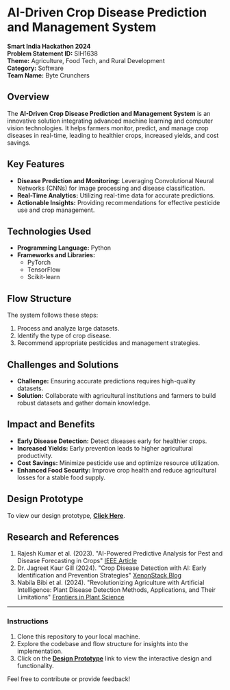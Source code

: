 # AI-Driven Crop Disease Prediction and Management System  

**Smart India Hackathon 2024**  
**Problem Statement ID:** SIH1638  
**Theme:** Agriculture, Food Tech, and Rural Development  
**Category:** Software  
**Team Name:** Byte Crunchers  

## Overview  
The **AI-Driven Crop Disease Prediction and Management System** is an innovative solution integrating advanced machine learning and computer vision technologies. It helps farmers monitor, predict, and manage crop diseases in real-time, leading to healthier crops, increased yields, and cost savings.  

## Key Features  
- **Disease Prediction and Monitoring:** Leveraging Convolutional Neural Networks (CNNs) for image processing and disease classification.  
- **Real-Time Analytics:** Utilizing real-time data for accurate predictions.  
- **Actionable Insights:** Providing recommendations for effective pesticide use and crop management.  

## Technologies Used  
- **Programming Language:** Python  
- **Frameworks and Libraries:**  
  - PyTorch  
  - TensorFlow  
  - Scikit-learn  

## Flow Structure  
The system follows these steps:  
1. Process and analyze large datasets.  
2. Identify the type of crop disease.  
3. Recommend appropriate pesticides and management strategies.  

## Challenges and Solutions  
- **Challenge:** Ensuring accurate predictions requires high-quality datasets.  
- **Solution:** Collaborate with agricultural institutions and farmers to build robust datasets and gather domain knowledge.  

## Impact and Benefits  
- **Early Disease Detection:** Detect diseases early for healthier crops.  
- **Increased Yields:** Early prevention leads to higher agricultural productivity.  
- **Cost Savings:** Minimize pesticide use and optimize resource utilization.  
- **Enhanced Food Security:** Improve crop health and reduce agricultural losses for a stable food supply.  

## Design Prototype  
To view our design prototype, **[Click Here](https://www.figma.com/proto/B6ty5hW7787PhvjydIh2Zs/Untitled?node-id=1-2&p=f&t=e29JLGTbn397X9M8-1&scaling=scale-down&content-scaling=fixed&page-id=0%3A1&starting-point-node-id=1%3A2)**.  

## Research and References  
1. Rajesh Kumar et al. (2023). "AI-Powered Predictive Analysis for Pest and Disease Forecasting in Crops" [IEEE Article](https://ieeexplore.ieee.org/document/10421237)  
2. Dr. Jagreet Kaur Gill (2024). "Crop Disease Detection with AI: Early Identification and Prevention Strategies" [XenonStack Blog](https://www.xenonstack.com/blog/crop-disease-detection-with-ai-early-identification)  
3. Nabila Bibi et al. (2024). "Revolutionizing Agriculture with Artificial Intelligence: Plant Disease Detection Methods, Applications, and Their Limitations" [Frontiers in Plant Science](https://www.frontiersin.org/journals/plant-science/articles/10.3389/fpls.2024.1356260/full)  

---

### Instructions  
1. Clone this repository to your local machine.  
2. Explore the codebase and flow structure for insights into the implementation.  
3. Click on the **[Design Prototype](https://www.figma.com/proto/B6ty5hW7787PhvjydIh2Zs/Untitled?node-id=1-2&p=f&t=e29JLGTbn397X9M8-1&scaling=scale-down&content-scaling=fixed&page-id=0%3A1&starting-point-node-id=1%3A2)** link to view the interactive design and functionality.  

Feel free to contribute or provide feedback!
